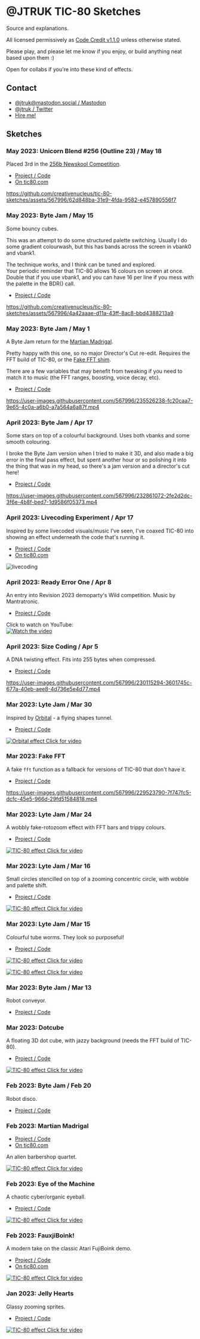 # @JTRUK TIC-80 Sketches

Source and explanations.

All licensed permissively as [Code Credit v1.1.0](https://codecreditlicense.com/license/1.1.0) unless otherwise stated.

Please play, and please let me know if you enjoy, or build anything neat based upon them :)

Open for collabs if you're into these kind of effects.

## Contact

- [@jtruk@mastodon.social / Mastodon](https://mastodon.social/@jtruk)
- [@jtruk / Twitter](https://twitter.com/jtruk)
- [Hire me!](https://www.creativenucleus.com)

## Sketches

### May 2023: Unicorn Blend #256 (Outline 23) / May 18

Placed 3rd in the [256b Newskool Competition](https://demozoo.org/parties/4627/#competition_17919).

- [Project / Code](./outline-2023)
- [On tic80.com](https://tic80.com/play?cart=3367)

https://github.com/creativenucleus/tic-80-sketches/assets/567996/62d848ba-31e9-4fda-9582-e457890556f7

### May 2023: Byte Jam / May 15

Some bouncy cubes.

This was an attempt to do some structured palette switching. Usually I do some gradient colourwash, but this has bands across the screen in vbank0 and vbank1.

The technique works, and I think can be tuned and explored.  
Your periodic reminder that TIC-80 allows 16 colours on screen at once. Double that if you use vbank1, and you can have 16 per line if you mess with the palette in the BDR() call.

- [Project / Code](./bytejam-20230515)

https://github.com/creativenucleus/tic-80-sketches/assets/567996/4a42aaae-d11a-43ff-8ac8-bbd4388213a9

### May 2023: Byte Jam / May 1

A Byte Jam return for the [Martian Madrigal](#feb-2023-martian-madrigal).

Pretty happy with this one, so no major Director's Cut re-edit. Requires the FFT build of TIC-80, or the [Fake FFT shim](#mar-2023-fake-fft).

There are a few variables that may benefit from tweaking if you need to match it to music (the FFT ranges, boosting, voice decay, etc).

- [Project / Code](./bytejam-20230501)

https://user-images.githubusercontent.com/567996/235526238-fc20caa7-9e65-4c0a-a6b0-a7a564a6a87f.mp4

### April 2023: Byte Jam / Apr 17

Some stars on top of a colourful background. Uses both vbanks and some smooth colouring.

I broke the Byte Jam version when I tried to make it 3D, and also made a big error in the final pass effect, but spent another hour or so polishing it into the thing that was in my head, so there's a jam version and a director's cut here!

- [Project / Code](./bytejam-20230417)

https://user-images.githubusercontent.com/567996/232861072-2fe2d2dc-3f6e-4b8f-bed7-1d9586f05373.mp4

### April 2023: Livecoding Experiment / Apr 17

Inspired by some livecoded visuals/music I've seen, I've coaxed TIC-80 into showing an effect underneath the code that's running it.

- [Project / Code](./livecoding)
- [On tic80.com](https://tic80.com/play?cart=3320)

![livecoding](https://user-images.githubusercontent.com/567996/232860774-6438e9d5-e595-4644-aa39-4e1f4644c4db.gif)

### April 2023: Ready Error One / Apr 8

An entry into Revision 2023 demoparty's Wild competition. Music by Mantratronic.

- [Project / Code](./readyerrorone)

Click to watch on YouTube:  
[![Watch the video](https://user-images.githubusercontent.com/567996/232862033-fec86f63-e95a-482b-ad75-3cd9c2cbec8b.jpg)](https://www.youtube.com/watch?v=jBA7xwnnrWs)

### April 2023: Size Coding / Apr 5

A DNA twisting effect. Fits into 255 bytes when compressed.

- [Project / Code](./sizecode-20230405)

https://user-images.githubusercontent.com/567996/230115294-3601745c-677a-40eb-aee8-4d736e5e4d77.mp4

### Mar 2023: Lyte Jam / Mar 30

Inspired by [Orbital](https://www.orbitalofficial.com/) - a flying shapes tunnel.

- [Project / Code](./lytejam-20230330)

[![Orbital effect](https://user-images.githubusercontent.com/567996/229347340-7081dcad-9775-44ce-92cf-0ee5b595bc2d.gif)  Click for video](https://user-images.githubusercontent.com/567996/229346989-8b02d147-87be-4ce4-b083-6ff42f24c749.mp4 "Orbital effect")

### Mar 2023: Fake FFT

A fake `fft` function as a fallback for versions of TIC-80 that don't have it.

- [Project / Code](./fake-fft)

https://user-images.githubusercontent.com/567996/229523790-7f747fc5-dcfc-45e5-966d-29fd51584818.mp4

### Mar 2023: Lyte Jam / Mar 24

A wobbly fake-rotozoom effect with FFT bars and trippy colours.

- [Project / Code](./lytejam-20230324)

[![TIC-80 effect](https://user-images.githubusercontent.com/567996/229347708-82b6e99d-e2d2-4ec2-966b-dd4e2c63fdfa.gif)  Click for video](https://user-images.githubusercontent.com/567996/229347709-3a8b916e-d5bc-46fa-97e7-81eba3f4e634.mp4 "TIC-80 effect")

### Mar 2023: Lyte Jam / Mar 16

Small circles stencilled on top of a zooming concentric circle, with wobble and palette shift.

- [Project / Code](./lytejam-20230316)

[![TIC-80 effect](https://user-images.githubusercontent.com/567996/229347928-0e0684af-a1a7-4c71-bc43-252aa400e861.gif)  Click for video](https://user-images.githubusercontent.com/567996/229347925-fd087022-3d54-4c31-abb5-d544f23b8f92.mp4 "TIC-80 effect")

### Mar 2023: Lyte Jam / Mar 15

Colourful tube worms. They look so purposeful!

- [Project / Code](./lytejam-20230315)

[![TIC-80 effect](https://user-images.githubusercontent.com/567996/229349479-324d2fe4-4bd2-494a-9a31-437bec5ac883.gif)  Click for video](https://user-images.githubusercontent.com/567996/229349482-5dfc852c-5202-48cf-a974-fa2ecd34d410.mp4 "TIC-80 effect")  


[![TIC-80 effect](https://user-images.githubusercontent.com/567996/229349485-99723048-5aa6-43ac-9dda-d7363919ddb5.gif)  Click for video](https://user-images.githubusercontent.com/567996/229349489-01e1f5a0-922f-4a26-a976-299be5e8c843.mp4 "TIC-80 effect")

### Mar 2023: Byte Jam / Mar 13

Robot conveyor.

- [Project / Code](./bytejam-20230313)

### Mar 2023: Dotcube

A floating 3D dot cube, with jazzy background (needs the FFT build of TIC-80).

- [Project / Code](./dotcube)

[![TIC-80 effect](https://user-images.githubusercontent.com/567996/229348163-49509aa9-3ce2-46ca-b24d-0189857fcd7c.gif)  Click for video](https://user-images.githubusercontent.com/567996/229348165-fdf58819-0ef0-40ca-9aef-01fa34a387fd.mp4 "TIC-80 effect")

### Feb 2023: Byte Jam / Feb 20

Robot disco.

- [Project / Code](./bytejam-20230220)

### Feb 2023: Martian Madrigal

- [Project / Code](./martian-madrigal)
- [On tic80.com](https://tic80.com/play?cart=3296)

An alien barbershop quartet.

[![TIC-80 effect](https://user-images.githubusercontent.com/567996/229348437-e101b924-4e0c-41a1-8849-db61d6dd1156.gif)  Click for video](https://user-images.githubusercontent.com/567996/229348340-32c04a6f-b1a0-402b-aec6-b599357effde.mp4 "TIC-80 effect")

### Feb 2023: Eye of the Machine

A chaotic cyber/organic eyeball.

- [Project / Code](./eye-of-the-machine)

[![TIC-80 effect](https://user-images.githubusercontent.com/567996/229348650-14026e85-b8dd-44e6-be8a-f28150934831.gif)  Click for video](https://user-images.githubusercontent.com/567996/229348655-dd771a85-1641-440b-a00f-0166472ff6df.mp4 "TIC-80 effect")

### Feb 2023: FauxjiBoink!

A modern take on the classic Atari FujiBoink demo.

- [Project / Code](./fauxjiboink)
- [On tic80.com](https://tic80.com/play?cart=3297)

[![TIC-80 effect](https://user-images.githubusercontent.com/567996/229348932-f57722dc-c2cf-4163-bc48-58f130c59269.gif)  Click for video](https://user-images.githubusercontent.com/567996/229349144-263a0816-ca38-4442-830c-a9c3c231b8bd.mp4 "TIC-80 effect")

### Jan 2023: Jelly Hearts

Glassy zooming sprites.

- [Project / Code](./jelly-hearts)

[![TIC-80 effect](https://user-images.githubusercontent.com/567996/229349245-e323b741-3c6d-4315-8fae-6b14970c2f56.gif)  Click for video](https://user-images.githubusercontent.com/567996/229349246-e709c4c8-2783-4802-8a84-09213d2192de.mp4 "TIC-80 effect")
